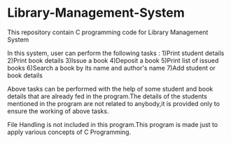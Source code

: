 # Library-Management-System
This repository contain C programming code for Library Management System

In this system, user can perform the following tasks :
1)Print student details
2)Print book details
3)Issue a book
4)Deposit a book
5)Print list of issued books
6)Search a book by its name and author's name
7)Add student or book details

Above tasks can be performed with the help of some student and book details that are already fed in the program.The details of the students mentioned in the program are not related to anybody,it is provided only to ensure the working of above tasks.

File Handling is not included in this program.This program is made just to apply various concepts of C Programming.
